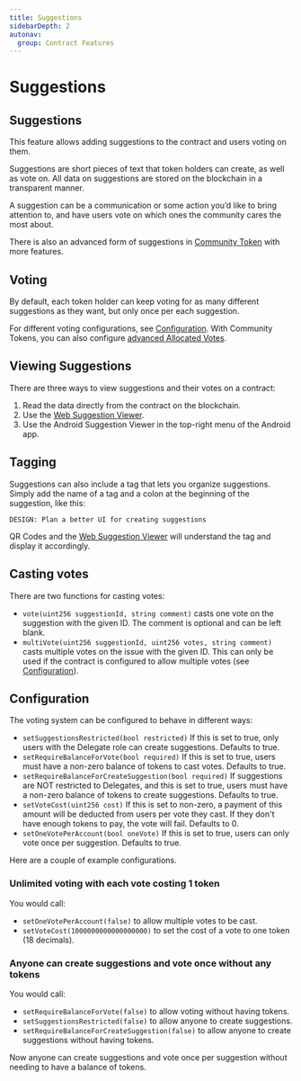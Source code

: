 ```yaml
---
title: Suggestions
sidebarDepth: 2
autonav:
  group: Contract Features
---
```


# Suggestions

## Suggestions

This feature allows adding suggestions to the contract and users voting on them.

Suggestions are short pieces of text that token holders can create, as well as 
vote on. All data on suggestions are stored on the blockchain in a transparent manner.

A suggestion can be a communication or some action you’d like to bring 
attention to, and have users vote on which ones the community cares the most about.

There is also an advanced form of suggestions in [Community Token](./community.md)
with more features.

## Voting

By default, each token holder can keep voting for as many different suggestions
as they want, but only once per each suggestion.

For different voting configurations, see [Configuration](#configuration). With
Community Tokens, you can also configure [advanced Allocated Votes](community.md).

## Viewing Suggestions

There are three ways to view suggestions and their votes on a contract:

1. Read the data directly from the contract on the blockchain.
2. Use the [Web Suggestion Viewer](https://qr.blockwell.ai/suggestions).
3. Use the Android Suggestion Viewer in the top-right menu of the Android app.

## Tagging

Suggestions can also include a tag that lets you organize suggestions. Simply
add the name of a tag and a colon at the beginning of the suggestion, like this:

```
DESIGN: Plan a better UI for creating suggestions
```

QR Codes and the [Web Suggestion Viewer](https://qr.blockwell.ai/suggestions)
will understand the tag and display it accordingly.

## Casting votes

There are two functions for casting votes:

- `vote(uint256 suggestionId, string comment)` casts one vote on the suggestion
  with the given ID. The comment is optional and can be left blank.
- `multiVote(uint256 suggestionId, uint256 votes, string comment)` casts multiple
  votes on the issue with the given ID. This can only be used if the contract is
  configured to allow multiple votes (see [Configuration](#configuration)).

## Configuration

The voting system can be configured to behave in different ways:

- `setSuggestionsRestricted(bool restricted)` If this is set to true, only
  users with the Delegate role can create suggestions. Defaults to true.
- `setRequireBalanceForVote(bool required)` If this is set to true, users must
  have a non-zero balance of tokens to cast votes. Defaults to true.
- `setRequireBalanceForCreateSuggestion(bool required)` If suggestions are NOT
  restricted to Delegates, and this is set to true, users must have a non-zero
  balance of tokens to create suggestions. Defaults to true.
- `setVoteCost(uint256 cost)` If this is set to non-zero, a payment of this
  amount will be deducted from users per vote they cast. If they don't have
  enough tokens to pay, the vote will fail. Defaults to 0.
- `setOneVotePerAccount(bool oneVote)` If this is set to true, users can only
  vote once per suggestion. Defaults to true.
  
Here are a couple of example configurations.

### Unlimited voting with each vote costing 1 token

You would call:

- `setOneVotePerAccount(false)` to allow multiple votes to be cast.
- `setVoteCost(1000000000000000000)` to set the cost of a vote to one token 
  (18 decimals).

### Anyone can create suggestions and vote once without any tokens

You would call:

- `setRequireBalanceForVote(false)` to allow voting without having tokens.
- `setSuggestionsRestricted(false)` to allow anyone to create suggestions.
- `setRequireBalanceForCreateSuggestion(false)` to allow anyone to create
  suggestions without having tokens.

Now anyone can create suggestions and vote once per suggestion without
needing to have a balance of tokens.
